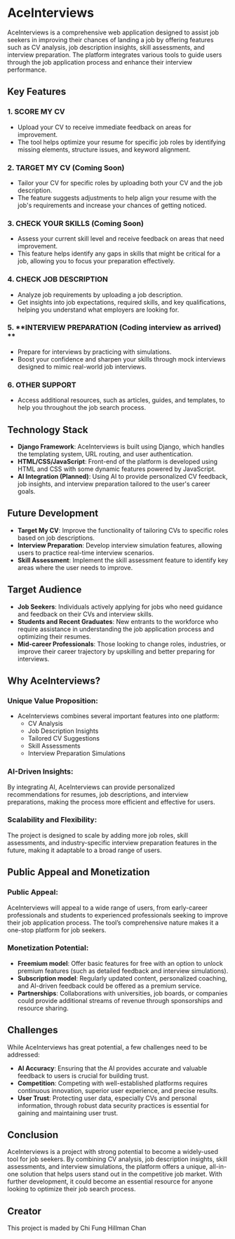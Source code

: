 # AceInterviews

AceInterviews is a comprehensive web application designed to assist job seekers in improving their chances of landing a job by offering features such as CV analysis, job description insights, skill assessments, and interview preparation. The platform integrates various tools to guide users through the job application process and enhance their interview performance.

## Key Features

### 1. **SCORE MY CV**
   - Upload your CV to receive immediate feedback on areas for improvement.
   - The tool helps optimize your resume for specific job roles by identifying missing elements, structure issues, and keyword alignment.

### 2. **TARGET MY CV (Coming Soon)**
   - Tailor your CV for specific roles by uploading both your CV and the job description.
   - The feature suggests adjustments to help align your resume with the job's requirements and increase your chances of getting noticed.

### 3. **CHECK YOUR SKILLS (Coming Soon)**
   - Assess your current skill level and receive feedback on areas that need improvement.
   - This feature helps identify any gaps in skills that might be critical for a job, allowing you to focus your preparation effectively.

### 4. **CHECK JOB DESCRIPTION**
   - Analyze job requirements by uploading a job description.
   - Get insights into job expectations, required skills, and key qualifications, helping you understand what employers are looking for.

### 5. **INTERVIEW PREPARATION (Coding interview as arrived) **
   - Prepare for interviews by practicing with simulations.
   - Boost your confidence and sharpen your skills through mock interviews designed to mimic real-world job interviews.

### 6. **OTHER SUPPORT**
   - Access additional resources, such as articles, guides, and templates, to help you throughout the job search process.

## Technology Stack

- **Django Framework**: AceInterviews is built using Django, which handles the templating system, URL routing, and user authentication.
- **HTML/CSS/JavaScript**: Front-end of the platform is developed using HTML and CSS with some dynamic features powered by JavaScript.
- **AI Integration (Planned)**: Using AI to provide personalized CV feedback, job insights, and interview preparation tailored to the user's career goals.

## Future Development

- **Target My CV**: Improve the functionality of tailoring CVs to specific roles based on job descriptions.
- **Interview Preparation**: Develop interview simulation features, allowing users to practice real-time interview scenarios.
- **Skill Assessment**: Implement the skill assessment feature to identify key areas where the user needs to improve.

## Target Audience

- **Job Seekers**: Individuals actively applying for jobs who need guidance and feedback on their CVs and interview skills.
- **Students and Recent Graduates**: New entrants to the workforce who require assistance in understanding the job application process and optimizing their resumes.
- **Mid-career Professionals**: Those looking to change roles, industries, or improve their career trajectory by upskilling and better preparing for interviews.

## Why AceInterviews?

### Unique Value Proposition:
- AceInterviews combines several important features into one platform:
   - CV Analysis
   - Job Description Insights
   - Tailored CV Suggestions
   - Skill Assessments
   - Interview Preparation Simulations

### AI-Driven Insights:
By integrating AI, AceInterviews can provide personalized recommendations for resumes, job descriptions, and interview preparations, making the process more efficient and effective for users.

### Scalability and Flexibility:
The project is designed to scale by adding more job roles, skill assessments, and industry-specific interview preparation features in the future, making it adaptable to a broad range of users.

## Public Appeal and Monetization

### Public Appeal:
AceInterviews will appeal to a wide range of users, from early-career professionals and students to experienced professionals seeking to improve their job application process. The tool’s comprehensive nature makes it a one-stop platform for job seekers.

### Monetization Potential:
- **Freemium model**: Offer basic features for free with an option to unlock premium features (such as detailed feedback and interview simulations).
- **Subscription model**: Regularly updated content, personalized coaching, and AI-driven feedback could be offered as a premium service.
- **Partnerships**: Collaborations with universities, job boards, or companies could provide additional streams of revenue through sponsorships and resource sharing.

## Challenges

While AceInterviews has great potential, a few challenges need to be addressed:
- **AI Accuracy**: Ensuring that the AI provides accurate and valuable feedback to users is crucial for building trust.
- **Competition**: Competing with well-established platforms requires continuous innovation, superior user experience, and precise results.
- **User Trust**: Protecting user data, especially CVs and personal information, through robust data security practices is essential for gaining and maintaining user trust.

## Conclusion

AceInterviews is a project with strong potential to become a widely-used tool for job seekers. By combining CV analysis, job description insights, skill assessments, and interview simulations, the platform offers a unique, all-in-one solution that helps users stand out in the competitive job market. With further development, it could become an essential resource for anyone looking to optimize their job search process.

## Creator

This project is maded by Chi Fung Hillman Chan
